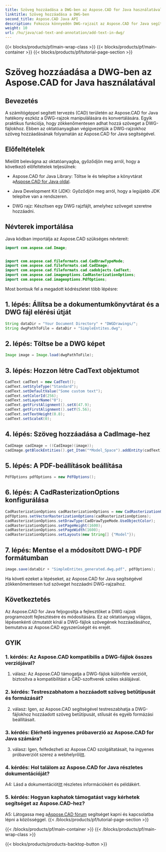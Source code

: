 ```yaml
---
title: Szöveg hozzáadása a DWG-ben az Aspose.CAD for Java használatával
linktitle: Szöveg hozzáadása a DWG-ben
second_title: Aspose.CAD Java API
description: Fokozza könnyedén DWG-rajzait az Aspose.CAD for Java segítségével. Adjon hozzá szöveget zökkenőmentesen lépésenkénti útmutatónkkal.
weight: 10
url: /hu/java/cad-text-and-annotation/add-text-in-dwg/
---
```


{{< blocks/products/pf/main-wrap-class >}}
{{< blocks/products/pf/main-container >}}
{{< blocks/products/pf/tutorial-page-section >}}

# Szöveg hozzáadása a DWG-ben az Aspose.CAD for Java használatával

## Bevezetés

A számítógéppel segített tervezés (CAD) területén az Aspose.CAD for Java hatékony eszköz a DWG-rajzok manipulálására és konvertálására. Egyik praktikus funkciója, hogy zökkenőmentesen adhat hozzá szöveget a DWG-fájlokhoz. Ebben az oktatóanyagban végigvezetjük a DWG-rajzokhoz szöveg hozzáadásának folyamatán az Aspose.CAD for Java segítségével.

## Előfeltételek

Mielőtt belevágna az oktatóanyagba, győződjön meg arról, hogy a következő előfeltételek teljesülnek:

-  Aspose.CAD for Java Library: Töltse le és telepítse a könyvtárat a[Aspose.CAD for Java oldal](https://releases.aspose.com/cad/java/).

- Java Development Kit (JDK): Győződjön meg arról, hogy a legújabb JDK telepítve van a rendszeren.

- DWG rajz: Készítsen egy DWG rajzfájlt, amelyhez szöveget szeretne hozzáadni.

## Névterek importálása

Java kódban importálja az Aspose.CAD szükséges névtereit:

```java
import com.aspose.cad.Image;


import com.aspose.cad.fileformats.cad.CadDrawTypeMode;
import com.aspose.cad.fileformats.cad.CadImage;
import com.aspose.cad.fileformats.cad.cadobjects.CadText;
import com.aspose.cad.imageoptions.CadRasterizationOptions;
import com.aspose.cad.imageoptions.PdfOptions;
```

Most bontsuk fel a megadott kódrészletet több lépésre:

## 1. lépés: Állítsa be a dokumentumkönyvtárat és a DWG fájl elérési útját

```java
String dataDir = "Your Document Directory" + "DWGDrawings/";
String dwgPathToFile = dataDir + "SimpleEntites.dwg";
```

## 2. lépés: Töltse be a DWG képet

```java
Image image = Image.load(dwgPathToFile);
```

## 3. lépés: Hozzon létre CadText objektumot

```java
CadText cadText = new CadText();
cadText.setStyleType("Standard");
cadText.setDefaultValue("Some custom text");
cadText.setColorId(256);
cadText.setLayerName("0");
cadText.getFirstAlignment().setX(47.9);
cadText.getFirstAlignment().setY(5.56);
cadText.setTextHeight(0.8);
cadText.setScaleX(0);
```

## 4. lépés: Szöveg hozzáadása a CadImage-hez

```java
CadImage cadImage = ((CadImage)(image));
cadImage.getBlockEntities().get_Item("*Model_Space").addEntity(cadText);
```

## 5. lépés: A PDF-beállítások beállítása

```java
PdfOptions pdfOptions = new PdfOptions();
```

## 6. lépés: A CadRasterizationOptions konfigurálása

```java
CadRasterizationOptions cadRasterizationOptions = new CadRasterizationOptions();
pdfOptions.setVectorRasterizationOptions(cadRasterizationOptions);
cadRasterizationOptions.setDrawType(CadDrawTypeMode.UseObjectColor);
cadRasterizationOptions.setPageHeight(1600);
cadRasterizationOptions.setPageWidth(1600);
cadRasterizationOptions.setLayouts(new String[] {"Model"});
```

## 7. lépés: Mentse el a módosított DWG-t PDF formátumban

```java
image.save(dataDir + "SimpleEntites_generated.dwg.pdf", pdfOptions);
```

Ha követi ezeket a lépéseket, az Aspose.CAD for Java segítségével zökkenőmentesen tud szöveget hozzáadni DWG-rajzaihoz.

## Következtetés

Az Aspose.CAD for Java feljogosítja a fejlesztőket a DWG rajzok programozott fejlesztésére és módosítására. Ez az oktatóanyag világos, lépésenkénti útmutatót kínál a DWG-fájlok szövegének hozzáadásához, bemutatva az Aspose.CAD egyszerűségét és erejét.

## GYIK

### 1. kérdés: Az Aspose.CAD kompatibilis a DWG-fájlok összes verziójával?

1. válasz: Az Aspose.CAD támogatja a DWG-fájlok különféle verzióit, biztosítva a kompatibilitást a CAD-szoftverek széles skálájával.

### 2. kérdés: Testreszabhatom a hozzáadott szöveg betűtípusát és formázását?

2. válasz: Igen, az Aspose.CAD segítségével testreszabhatja a DWG-fájlokhoz hozzáadott szöveg betűtípusát, stílusát és egyéb formázási beállításait.

### 3. kérdés: Elérhető ingyenes próbaverzió az Aspose.CAD for Java számára?

 3. válasz: Igen, felfedezheti az Aspose.CAD szolgáltatásait, ha ingyenes próbaverziót szerez a webhelyről[itt](https://releases.aspose.com/).

### 4. kérdés: Hol találom az Aspose.CAD for Java részletes dokumentációját?

 A4: Lásd a dokumentációt[itt](https://reference.aspose.com/cad/java/) részletes információkért és példákért.

### 5. kérdés: Hogyan kaphatok támogatást vagy kérhetek segítséget az Aspose.CAD-hez?

A5: Látogassa meg a[Aspose.CAD fórum](https://forum.aspose.com/c/cad/19) segítséget kapni és kapcsolatba lépni a közösséggel.
{{< /blocks/products/pf/tutorial-page-section >}}

{{< /blocks/products/pf/main-container >}}
{{< /blocks/products/pf/main-wrap-class >}}

{{< blocks/products/products-backtop-button >}}
